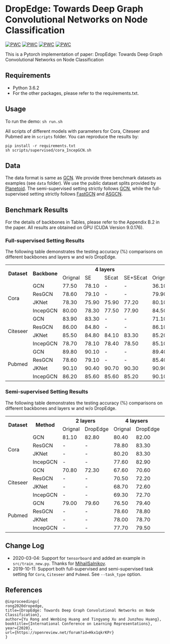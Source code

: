  DropEdge: Towards Deep Graph Convolutional Networks on Node Classification
====
[![PWC](https://img.shields.io/endpoint.svg?url=https://paperswithcode.com/badge/dropedge-towards-deep-graph-convolutional/node-classification-on-cora-full-supervised)](https://paperswithcode.com/sota/node-classification-on-cora-full-supervised?p=dropedge-towards-deep-graph-convolutional)
[![PWC](https://img.shields.io/endpoint.svg?url=https://paperswithcode.com/badge/dropedge-towards-deep-graph-convolutional/node-classification-on-citeseer-full)](https://paperswithcode.com/sota/node-classification-on-citeseer-full?p=dropedge-towards-deep-graph-convolutional)
[![PWC](https://img.shields.io/endpoint.svg?url=https://paperswithcode.com/badge/dropedge-towards-deep-graph-convolutional/node-classification-on-pubmed-full-supervised)](https://paperswithcode.com/sota/node-classification-on-pubmed-full-supervised?p=dropedge-towards-deep-graph-convolutional)
[![PWC](https://img.shields.io/endpoint.svg?url=https://paperswithcode.com/badge/dropedge-towards-deep-graph-convolutional/node-classification-on-reddit)](https://paperswithcode.com/sota/node-classification-on-reddit?p=dropedge-towards-deep-graph-convolutional)

This is a Pytorch implementation of paper: DropEdge: Towards Deep Graph Convolutional Networks on Node Classification


## Requirements

  * Python 3.6.2
  * For the other packages, please refer to the requirements.txt.


## Usage
To run the demo:
```sh run.sh```

All scripts of different models with parameters for Cora, Citeseer and Pubmed are in `scripts` folder. You can reproduce the results by:
```
pip install -r requirements.txt
sh scripts/supervised/cora_IncepGCN.sh
```

## Data
The data format is same as [GCN](https://github.com/tkipf/gcn). We provide three benchmark datasets as examples (see `data` folder). We use the public dataset splits provided by [Planetoid](https://github.com/kimiyoung/planetoid). The semi-supervised setting strictly follows [GCN](https://github.com/tkipf/gcn), while the full-supervised setting strictly follows [FastGCN](https://github.com/matenure/FastGCN) and [ASGCN](https://github.com/huangwb/AS-GCN). 


## Benchmark Results
For the details of backbones in Tables, please refer to the Appendix B.2 in the paper. All results are obtained on GPU (CUDA Version 9.0.176). 
### Full-supervised Setting Results

The following table demonstrates the testing accuracy (%) comparisons on different backbones and layers w and w/o DropEdge.
<escape>
<table><tr><th rowspan="2">Dataset</th><th rowspan="2">Backbone</th><th colspan="4">4 layers</th><th colspan="4">8 layers</th><th colspan="4">16 layers</th></tr><tr><td>Orignal</td><td>SE</td><td>SEcat</td><td>SE+SEcat</td><td>Orignal</td><td>SE</td><td>SEcat</td><td>SE+SEcat</td><td>Orignal</td><td>SE</td><td>SEcat</td><td>SE+SEcat</td></tr><tr><td rowspan="4">Cora</td><td>GCN</td><td>77.50</td><td>78.10</td><td>-</td><td>-</td><td>36.10</td><td>45.10</td><td>-</td><td>-</td><td>16.90</td><td>22.30</td><td>-</td><td>-</td></tr><tr><td>ResGCN</td><td>78.60</td><td>79.10</td><td>-</td><td>-</td><td>79.90</td><td>79.40</td><td>-</td><td>-</td><td>80.70</td><td>78.70</td><td>-</td><td>-</td></tr><tr><td>JKNet</td><td>78.30</td><td>75.90</td><td>75.90</td><td>77.20</td><td>80.10</td><td>78.30</td><td>79.30</td><td>77.90</td><td>78.40</td><td>77.80</td><td>79.30</td><td>78.70</td></tr><tr><td>IncepGCN</td><td>80.00</td><td>78.30</td><td>77.50</td><td>77.90</td><td>84.50</td><td>85.30</td><td>84.60</td><td>83.20</td><td>78.60</td><td>78.20</td><td>78.50</td><td>77.60</td></tr><tr><td rowspan="4">Citeseer</td><td>GCN</td><td>83.90</td><td>83.30</td><td>-</td><td>-</td><td>71.10</td><td>72.50</td><td>-</td><td>-</td><td>40.00</td><td>31.90</td><td>-</td><td>-</td></tr><tr><td>ResGCN</td><td>86.00</td><td>84.80</td><td>-</td><td>-</td><td>86.10</td><td>84.90</td><td>-</td><td>-</td><td>84.80</td><td>85.20</td><td>-</td><td>-</td></tr><tr><td>JKNet</td><td>85.50</td><td>84.80</td><td>84.10</td><td>83.30</td><td>85.20</td><td>85.60</td><td>85.10</td><td>84.60</td><td>84.90</td><td>83.90</td><td>85.20</td><td>85.20</td></tr><tr><td>IncepGCN</td><td>78.70</td><td>78.10</td><td>78.40</td><td>78.50</td><td>85.10</td><td>85.60</td><td>86.50</td><td>83.80</td><td>84.60</td><td>84.20</td><td>84.00</td><td>85.20</td></tr><tr><td rowspan="4">Pubmed</td><td>GCN</td><td>89.80</td><td>90.10</td><td>-</td><td>-</td><td>89.40</td><td>89.70</td><td>-</td><td>-</td><td>40.10</td><td>42.10</td><td>-</td><td>-</td></tr><tr><td>ResGCN</td><td>78.60</td><td>79.10</td><td>-</td><td>-</td><td>85.40</td><td>86.90</td><td>-</td><td>-</td><td>85.10</td><td>86.80</td><td>-</td><td>-</td></tr><tr><td>JKNet</td><td>90.10</td><td>90.40</td><td>90.70</td><td>90.30</td><td>90.90</td><td>90.00</td><td>90.30</td><td>89.30</td><td>90.00</td><td>90.20</td><td>90.00</td><td>90.70</td></tr><tr><td>IncepGCN</td><td>86.20</td><td>85.60</td><td>85.60</td><td>85.20</td><td>90.10</td><td>89.90</td><td>89.80</td><td>90.40</td><td>OOM</td><td>-</td><td>-</td><td>-</td></tr></table>
</escape>

### Semi-supervised Setting Results
The following table demonstrates the testing accuracy (%) comparisons on different backbones and layers w and w/o DropEdge.
<table><tr><th rowspan="2">Dataset</th><th rowspan="2">Method</th><th colspan="2">2 layers</th><th colspan="2">4 laysers</th><th colspan="2">8 layers</th><th colspan="2">16 layers</th><th colspan="2">32 layers</th><th colspan="2">64 layers</th></tr><tr><td>Orignal</td><td>DropEdge</td><td>Orignal</td><td>DropEdge</td><td>Orignal</td><td>DropEdge</td><td>Orignal</td><td>DropEdge</td><td>Orignal</td><td>DropEdge</td><td>Orignal</td><td>DropEdge</td></tr><tr><td rowspan="4">Cora</td><td>GCN</td><td>81.10</td><td>82.80</td><td>80.40</td><td>82.00</td><td>69.50</td><td>75.80</td><td>64.90</td><td>75.70</td><td>60.30</td><td>62.50</td><td>28.70</td><td>49.50</td></tr><tr><td>ResGCN</td><td>-</td><td>-</td><td>78.80</td><td>83.30</td><td>75.60</td><td>82.80</td><td>72.20</td><td>82.70</td><td>76.60</td><td>81.10</td><td>61.10</td><td>78.90</td></tr><tr><td>JKNet</td><td>-</td><td>-</td><td>80.20</td><td>83.30</td><td>80.70</td><td>82.60</td><td>80.20</td><td>83.00</td><td>81.10</td><td>82.50</td><td>71.50</td><td>83.20</td></tr><tr><td>IncepGCN</td><td>-</td><td>-</td><td>77.60</td><td>82.90</td><td>76.50</td><td>82.50</td><td>81.70</td><td>83.10</td><td>81.70</td><td>83.10</td><td>80.00</td><td>83.50</td></tr><tr><td rowspan="4">Citeseer</td><td>GCN</td><td>70.80</td><td>72.30</td><td>67.60</td><td>70.60</td><td>30.20</td><td>61.40</td><td>18.30</td><td>57.20</td><td>25.00</td><td>41.60</td><td>20.00</td><td>34.40</td></tr><tr><td>ResGCN</td><td>-</td><td>-</td><td>70.50</td><td>72.20</td><td>65.00</td><td>71.60</td><td>66.50</td><td>70.10</td><td>62.60</td><td>70.00</td><td>22.10</td><td>65.10</td></tr><tr><td>JKNet</td><td>-</td><td>-</td><td>68.70</td><td>72.60</td><td>67.70</td><td>71.80</td><td>69.80</td><td>72.60</td><td>68.20</td><td>70.80</td><td>63.40</td><td>72.20</td></tr><tr><td>IncepGCN</td><td>-</td><td>-</td><td>69.30</td><td>72.70</td><td>68.40</td><td>71.40</td><td>70.20</td><td>72.50</td><td>68.00</td><td>72.60</td><td>67.50</td><td>71.00</td></tr><tr><td rowspan="4">Pubmed</td><td>GCN</td><td>79.00</td><td>79.60</td><td>76.50</td><td>79.40</td><td>61.20</td><td>78.10</td><td>40.90</td><td>78.50</td><td>22.40</td><td>77.00</td><td>35.30</td><td>61.50</td></tr><tr><td>ResGCN</td><td>-</td><td>-</td><td>78.60</td><td>78.80</td><td>78.10</td><td>78.90</td><td>75.50</td><td>78.00</td><td>67.90</td><td>78.20</td><td>66.90</td><td>76.90</td></tr><tr><td>JKNet</td><td>-</td><td>-</td><td>78.00</td><td>78.70</td><td>78.10</td><td>78.70</td><td>72.60</td><td>79.10</td><td>72.40</td><td>79.20</td><td>74.50</td><td>78.90</td></tr><tr><td>IncepGCN</td><td>-</td><td>-</td><td>77.70</td><td>79.50</td><td>77.90</td><td>78.60</td><td>74.90</td><td>79.00</td><td>OOM</td><td>OOM</td><td>OOM</td><td>OOM</td></tr></table>

## Change Log
 * 2020-03-04: Support for `tensorboard` and added an example in `src/train_new.py`. Thanks for [MihailSalnikov](https://github.com/MihailSalnikov).
 * 2019-10-11: Support both full-supervised and semi-supervised task setting for `Cora`, `Citeseer` and `Pubmed`. See `--task_type` option.

## References
```
@inproceedings{
rong2020dropedge,
title={DropEdge: Towards Deep Graph Convolutional Networks on Node Classification},
author={Yu Rong and Wenbing Huang and Tingyang Xu and Junzhou Huang},
booktitle={International Conference on Learning Representations},
year={2020},
url={https://openreview.net/forum?id=Hkx1qkrKPr}
}
```



